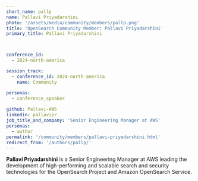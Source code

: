 ```yaml
---
short_name: pallp
name: Pallavi Priyadarshini
photo: '/assets/media/community/members/pallp.png'
title: 'OpenSearch Community Member: Pallavi Priyadarshini'
primary_title: Pallavi Priyadarshini



conference_id:
  - 2024-north-america

session_track:
  - conference_id: 2024-north-america
    name: Community

personas:
  - conference_speaker
  
github: Pallavi-AWS
linkedin: pallavipr
job_title_and_company: 'Senior Engineering Manager at AWS'
personas:
  - author
permalink: '/community/members/pallavi-priyadarshini.html'
redirect_from: '/authors/pallp/'
---
```


**Pallavi Priyadarshini** is a Senior Engineering Manager at AWS leading the development of high-performing and scalable search and security technologies for the OpenSearch Project and Amazon OpenSearch Service.
